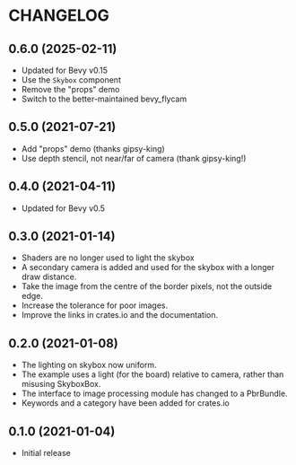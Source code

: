 # CHANGELOG

## 0.6.0 (2025-02-11)

* Updated for Bevy v0.15
* Use the `Skybox` component
* Remove the "props" demo
* Switch to the better-maintained bevy_flycam

## 0.5.0 (2021-07-21)

* Add "props" demo (thanks gipsy-king)
* Use depth stencil, not near/far of camera (thank gipsy-king!)

## 0.4.0 (2021-04-11)

* Updated for Bevy v0.5

## 0.3.0 (2021-01-14)

* Shaders are no longer used to light the skybox
* A secondary camera is added and used for the skybox with a longer draw distance.
* Take the image from the centre of the border pixels, not the outside edge.
* Increase the tolerance for poor images.
* Improve the links in crates.io and the documentation.

## 0.2.0 (2021-01-08)

* The lighting on skybox now uniform.
* The example uses a light (for the board) relative to camera, rather than misusing SkyboxBox.
* The interface to image processing module has changed to a PbrBundle.
* Keywords and a category have been added for crates.io

## 0.1.0 (2021-01-04)

* Initial release
